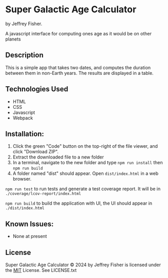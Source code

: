 # Super Galactic Age Calculator

by Jeffrey Fisher.

A javascript interface for computing ones age as it would be on other planets

## Description

This is a simple app that takes two dates, and computes the duration between them in non-Earth years.
The results are displayed in a table.

## Technologies Used

* HTML
* CSS
* Javascript
* Webpack

## Installation:

1. Click the green "Code" button on the top-right of the file viewer, and click "Download ZIP".
2. Extract the downloaded file to a new folder
3. In a terminal, navigate to the new folder and type `npm run install` then `npm run build`
4. A folder named "dist" should appear. Open `dist/index.html` in a web browser.

`npm run test` to run tests and generate a test coverage report. It will be in `./coverage/lcov-report/index.html`

`npm run build` to build the application with UI, the UI should appear in `./dist/index.html`



## Known Issues:

* None at present

## License

Super Galactic Age Calculator © 2024 by Jeffrey Fisher is licensed under the [MIT](./LICENSE.txt) License. See LICENSE.txt
